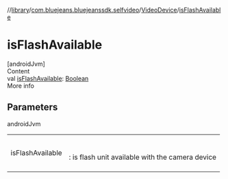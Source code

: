 //[library](../../../index.md)/[com.bluejeans.bluejeanssdk.selfvideo](../index.md)/[VideoDevice](index.md)/[isFlashAvailable](is-flash-available.md)



# isFlashAvailable  
[androidJvm]  
Content  
val [isFlashAvailable](is-flash-available.md): [Boolean](https://kotlinlang.org/api/latest/jvm/stdlib/kotlin/-boolean/index.html)  
More info  


## Parameters  
  
androidJvm  
  
| | |
|---|---|
| <a name="com.bluejeans.bluejeanssdk.selfvideo/VideoDevice/isFlashAvailable/#/PointingToDeclaration/"></a>isFlashAvailable| <a name="com.bluejeans.bluejeanssdk.selfvideo/VideoDevice/isFlashAvailable/#/PointingToDeclaration/"></a><br><br>: is flash unit available with the camera device<br><br>|
  
  



